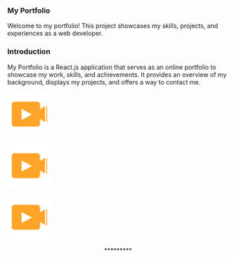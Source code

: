 ### My Portfolio
Welcome to my portfolio! This project showcases my skills, projects, and experiences as a web developer.


### Introduction
My Portfolio is a React.js application that serves as an online portfolio to showcase my work, skills, and achievements. It provides an overview of my background, displays my projects, and offers a way to contact me.


<p align="left" > <img src="assets/img/wow.png" width="100px"/> </p>

<p align="left" > <img src="assets/img/wow.png" width="100px"/> </p>

<p align="left" > <img src="assets/img/wow.png" width="100px"/> </p>






<p align="center">*********</p>


